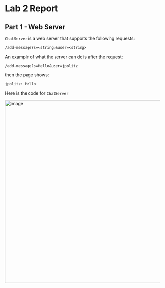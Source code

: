 # Lab 2 Report

## Part 1 - Web Server

`ChatServer` is a web server that supports the following requests:
```
/add-message?s=<string>&user=<string>
```

An example of what the server can do is after the request:
```
/add-message?s=Hello&user=jpolitz
```

then the page shows:
```
jpolitz: Hello
```

Here is the code for `ChatServer`

<img width="593" alt="image" src="https://github.com/katrinab2727/cse15l-lab-reports/assets/149338452/e21d5c97-29a2-499b-ba73-4ed784ac3c7d">

